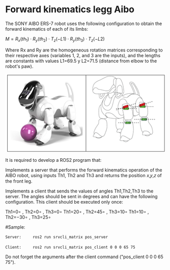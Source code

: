 # Forward kinematics legg Aibo

The SONY AIBO ERS-7 robot uses the following configuration to obtain the forward kinematics of each of its limbs:

$M = R_x(th_1) \cdot R_y(th_2) \cdot T_z(-L1) \cdot R_y(th_3) \cdot T_z(-L2)$

Where Rx and Ry are the homogeneous rotation matrices corresponding to their respective axes (variables 1, 2, and 3 are the inputs), and the lengths are constants with values 
L1=69.5 y L2=71.5 (distance from elbow to the robot's paw).

![Imagen de ejemplo](https://github.com/hchelo/Kinematics_Aibo/blob/main/img/perruno.png)

It is required to develop a ROS2 program that:

Implements a server that performs the forward kinematics operation of the AIBO robot, using inputs 
Th1, Th2 and Th3 and returns the position 𝑥,𝑦,𝑧 of the front leg.

Implements a client that sends the values of angles Th1,Th2,Th3 to the server. The angles should be sent in degrees and can have the following configuration. This client should be executed only once:

Th1=0∘ , Th2=0∘ , Th3=0∘
Th1=20∘ , Th2=45∘ , Th3=10∘
Th1=10∘ , Th2=−30∘ , Th3=25∘

#Sample:
 
    Server:     ros2 run srvcli_matrix pos_server 
    
    Client:     ros2 run srvcli_matrix pos_client 0 0 0 65 75


Do not forget the arguments after the client command ("pos_client 0 0 0 65 75").
